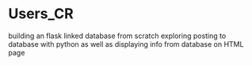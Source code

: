 # Users_CR
building an flask linked database from scratch
exploring posting to database with python as well as displaying info from database on HTML page
